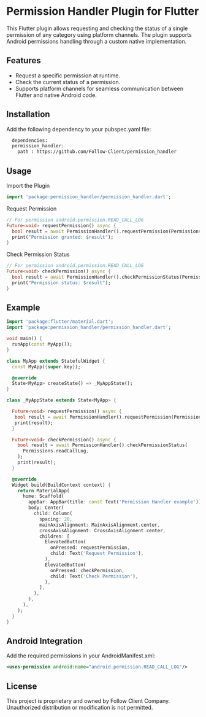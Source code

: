 
# Permission Handler Plugin for Flutter

This Flutter plugin allows requesting and checking the status of a single permission of any category using platform channels. The plugin supports Android permissions handling through a custom native implementation.

## Features

- Request a specific permission at runtime.
- Check the current status of a permission.
- Supports platform channels for seamless communication between Flutter and native Android code.


## Installation

Add the following dependency to your pubspec.yaml file:

```bash
  dependencies:
  permission_handler:
    path : https://github.com/Follow-Client/permission_handler
```

## Usage

Import the Plugin
```dart
import 'package:permission_handler/permission_handler.dart';
```
Request Permission

```dart
// For permission android.permission.READ_CALL_LOG
Future<void> requestPermission() async {
  bool result = await PermissionHandler().requestPermission(Permissions.readCallLog);
  print("Permission granted: $result");
}
```

Check Permission Status
```dart
// For permission android.permission.READ_CALL_LOG
Future<void> checkPermission() async {
  bool result = await PermissionHandler().checkPermissionStatus(Permissions.readCallLog);
  print("Permission status: $result");
}
```


## Example
```dart
import 'package:flutter/material.dart';
import 'package:permission_handler/permission_handler.dart';

void main() {
  runApp(const MyApp());
}

class MyApp extends StatefulWidget {
  const MyApp({super.key});

  @override
  State<MyApp> createState() => _MyAppState();
}

class _MyAppState extends State<MyApp> {

  Future<void> requestPermission() async {
   bool result = await PermissionHandler().requestPermission(Permissions.readCallLog);
   print(result);
  }

  Future<void> checkPermission() async {
    bool result = await PermissionHandler().checkPermissionStatus(
      Permissions.readCallLog,
    );
    print(result);
  }

  @override
  Widget build(BuildContext context) {
    return MaterialApp(
      home: Scaffold(
        appBar: AppBar(title: const Text('Permission Handler example')),
        body: Center(
          child: Column(
            spacing: 20,
            mainAxisAlignment: MainAxisAlignment.center,
            crossAxisAlignment: CrossAxisAlignment.center,
            children: [
              ElevatedButton(
                onPressed: requestPermission,
                child: Text('Request Permission'),
              ),
              ElevatedButton(
                onPressed: checkPermission,
                child: Text('Check Permission'),
              ),
            ],
          ),
        ),
      ),
    );
  }
}

```
## Android Integration
Add the required permissions in your AndroidManifest.xml:

```xml
<uses-permission android:name="android.permission.READ_CALL_LOG"/>
```
## License

This project is proprietary and owned by Follow Client Company. Unauthorized distribution or modification is not permitted.

